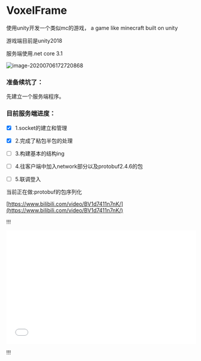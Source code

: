 # VoxelFrame
使用unity开发一个类似mc的游戏， a game like minecraft built on unity

游戏端目前是unity2018

服务端使用.net core 3.1

![image-20200706172720868](http://tuchuang.hanbaoaaa.xyz/image-20200706172720868.png)

### 准备续坑了：

先建立一个服务端程序。

### 目前服务端进度：

- [x] 1.socket的建立和管理
- [x] 2.完成了粘包半包的处理
- [ ] 3.构建基本的结构ing
- [ ] 4.往客户端中加入network部分以及protobuf2.4.6的包
- [ ] 5.联调登入



当前正在做:protobuf的包序列化

[https://www.bilibili.com/video/BV1d7411n7nK/](https://www.bilibili.com/video/BV1d7411n7nK/)

!!!

<div style="position: relative; padding: 30% 45%;">
<iframe src="//player.bilibili.com/player.html?aid=86810765&cid=148349605&page=1&as_wide=1&high_quality=1&danmaku=" scrolling="no" border="0" frameborder="no" framespacing="0" allowfullscreen="true" style="position: absolute; width: 100%; height: 100%; left: 0; top: 0;"> </iframe>
</div>

!!!

